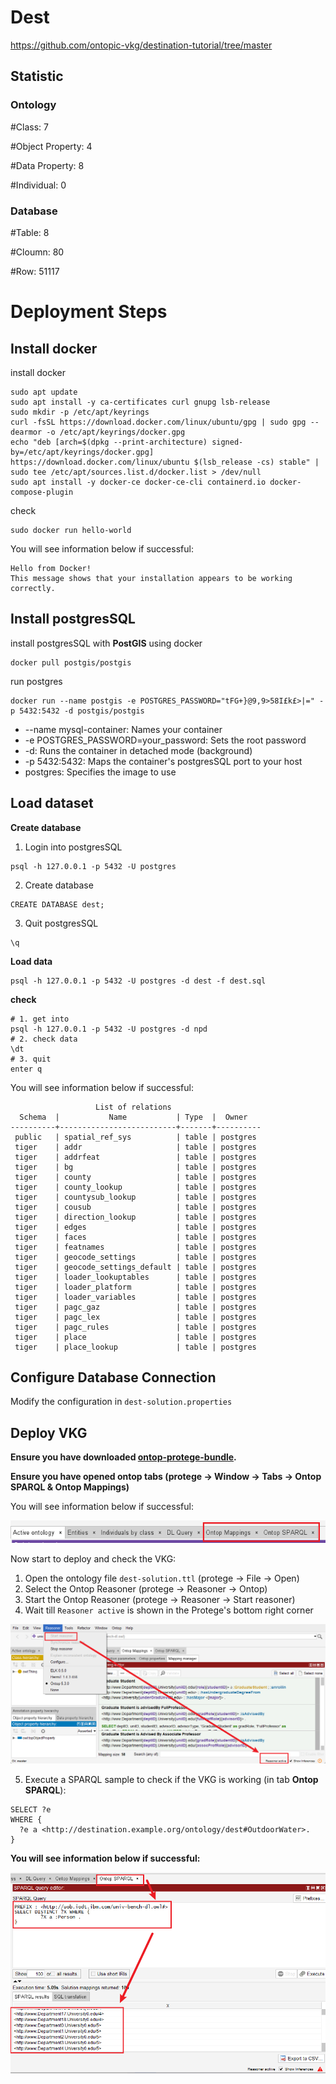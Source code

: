 # Dest
https://github.com/ontopic-vkg/destination-tutorial/tree/master
## Statistic
### Ontology
#Class: 7

#Object Property: 4

#Data Property: 8

#Individual: 0

### Database
#Table: 8

#Cloumn: 80

#Row: 51117

# Deployment Steps
## Install docker
install docker
```shell
sudo apt update
sudo apt install -y ca-certificates curl gnupg lsb-release
sudo mkdir -p /etc/apt/keyrings
curl -fsSL https://download.docker.com/linux/ubuntu/gpg | sudo gpg --dearmor -o /etc/apt/keyrings/docker.gpg
echo "deb [arch=$(dpkg --print-architecture) signed-by=/etc/apt/keyrings/docker.gpg] https://download.docker.com/linux/ubuntu $(lsb_release -cs) stable" | sudo tee /etc/apt/sources.list.d/docker.list > /dev/null
sudo apt install -y docker-ce docker-ce-cli containerd.io docker-compose-plugin
```
check
```shell
sudo docker run hello-world
```
You will see information below if successful:
```text
Hello from Docker!
This message shows that your installation appears to be working correctly.
```
## Install postgresSQL
install postgresSQL with **PostGIS**  using docker 
```shell
docker pull postgis/postgis
```
run postgres
```shell
docker run --name postgis -e POSTGRES_PASSWORD="tFG+}@9,9>58I£k£>|=" -p 5432:5432 -d postgis/postgis
```
- --name mysql-container: Names your container
- -e POSTGRES_PASSWORD=your_password: Sets the root password
- -d: Runs the container in detached mode (background)
- -p 5432:5432: Maps the container's postgresSQL port to your host
- postgres: Specifies the image to use

## Load dataset
**Create database**
1. Login into postgresSQL
```text
psql -h 127.0.0.1 -p 5432 -U postgres 
```
2. Create database
```text
CREATE DATABASE dest;
```
3. Quit postgresSQL
```text
\q
```

**Load data**

```shell
psql -h 127.0.0.1 -p 5432 -U postgres -d dest -f dest.sql
```
**check**
```shell
# 1. get into 
psql -h 127.0.0.1 -p 5432 -U postgres -d npd
# 2. check data
\dt
# 3. quit
enter q
```

You will see information below if successful:
```text
                   List of relations
  Schema  |           Name           | Type  |  Owner   
----------+--------------------------+-------+----------
 public   | spatial_ref_sys          | table | postgres
 tiger    | addr                     | table | postgres
 tiger    | addrfeat                 | table | postgres
 tiger    | bg                       | table | postgres
 tiger    | county                   | table | postgres
 tiger    | county_lookup            | table | postgres
 tiger    | countysub_lookup         | table | postgres
 tiger    | cousub                   | table | postgres
 tiger    | direction_lookup         | table | postgres
 tiger    | edges                    | table | postgres
 tiger    | faces                    | table | postgres
 tiger    | featnames                | table | postgres
 tiger    | geocode_settings         | table | postgres
 tiger    | geocode_settings_default | table | postgres
 tiger    | loader_lookuptables      | table | postgres
 tiger    | loader_platform          | table | postgres
 tiger    | loader_variables         | table | postgres
 tiger    | pagc_gaz                 | table | postgres
 tiger    | pagc_lex                 | table | postgres
 tiger    | pagc_rules               | table | postgres
 tiger    | place                    | table | postgres
 tiger    | place_lookup             | table | postgres
```

## Configure Database Connection
Modify the configuration in `dest-solution.properties`

## Deploy VKG
**Ensure you have downloaded [ontop-protege-bundle](https://github.com/ontop/ontop/releases).**

**Ensure you have opened ontop tabs (protege → Window → Tabs → Ontop SPARQL & Ontop Mappings)**

You will see information below if successful:

![protege_with_ontop_tabs](../../resources/imgs/protege_with_ontop_tabs.png)

Now start to deploy and check the VKG: 
1. Open the ontology file `dest-solution.ttl` (protege → File → Open)
2. Select the Ontop Reasoner (protege → Reasoner → Ontop)
3. Start the Ontop Reasoner (protege → Reasoner → Start reasoner)
4. Wait till `Reasoner active` is shown in the Protege's bottom right corner

![protege_with_ontop_tabs](../../resources/imgs/protege_reasoner_active.png)

5. Execute a SPARQL sample to check if the VKG is working (in tab **Ontop SPARQL**):
```text
SELECT ?e
WHERE {
  ?e a <http://destination.example.org/ontology/dest#OutdoorWater>.
}
```

**You will see information below if successful:**

![protege_sparql_query](../../resources/imgs/protege_sparql_query.png)